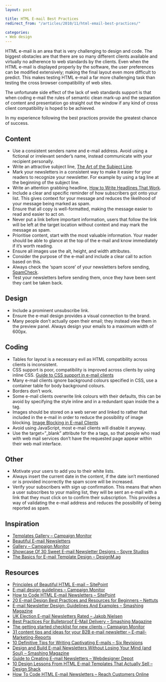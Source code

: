 ```yaml
---
layout: post

title: HTML E-mail Best Practices
redirect_from: "/articles/2010/11/html-email-best-practices/"

categories:
- Web design
---
```


HTML e-mail is an area that is very challenging to design and code. The biggest obstacles are that there are so many different clients available and virtually no adherence to web standards by the clients. Even when the HTML e-mail is displayed properly by the software, the user preferences can be modified extensively; making the final layout even more difficult to predict. This makes testing HTML e-mail a far more challenging task than testing the cross browser compatibility of web sites.

The unfortunate side effect of the lack of web standards support is that when coding e-mail the rules of semantic clean mark-up and the separation of content and presentation go straight out the window if any kind of cross client compatibility is hoped to be achieved.


In my experience following the best practices provide the greatest chance of success.


## Content
*   Use a consistent senders name and e-mail address. Avoid using a fictional or irrelevant sender’s name, instead communicate with your recipient personally.
*   Write an attractive subject line, [The Art of the Subject Line](http://www.imediaconnection.com/content/6909.asp).
*   Mark your newsletters in a consistent way to make it easier for your readers to recognize your newsletter. For example by using a tag line at the beginning of the subject line.
*   Write an attention grabbing headline, [How to Write Headlines That Work](http://www.copyblogger.com/how-to-write-headlines-that-work/).
*   Include a clear and specific reminder of how subscribers got onto your list. This gives context for your message and reduces the likelihood of your message being marked as spam.
*   Ensure that all copy is well-formatted, making the message easier to read and easier to act on.
*   Never put a link before important information, users that follow the link will be left at the target location without context and may mark the message as spam.
*   Prioritise content, start with the most valuable information. Your reader should be able to glance at the top of the e-mail and know immediately if it’s worth reading.
*   Ensure all images use the alt, height, and width attributes.
*   Consider the purpose of the e-mail and include a clear call to action based on this.
*   Always check the ‘spam score’ of your newsletters before sending, [SpamCheck](http://spamcheck.sitesell.com/).
*   Test your newsletters before sending them, once they have been sent they cant be taken back.


## Design
*   Include a prominent unsubscribe link.
*   Ensure the e-mail design provides a visual connection to the brand.
*   Many people don’t actually open their email; they instead view them in the preview panel. Always design your emails to a maximum width of 600px.


## Coding
*   Tables for layout is a necessary evil as HTML compatibility across clients is inconsistent.
*   CSS support is poor, compatibility is improved across clients by using inline CSS. [Guide to CSS support in e-mail clients](http://www.campaignmonitor.com/css/)
*   Many e-mail clients ignore background colours specified in CSS, use a container table for body background colours.
*   Borders don’t work.
*   Some e-mail clients overwrite link colours with their defaults, this can be avoid by specifying the style inline and in a redundant span inside the a tag.
*   Images should be stored on a web server and linked to rather that included in the e-mail in order to reduce the possibility of image blocking. [Image Blocking in E-mail Clients](http://www.campaignmonitor.com/blog/post/2559/current-conditions-and-best-pr-1/)
*   Avoid using JavaScript, most e-mail clients will disable it anyway.
*   Use the target=”_blank” attribute for the a tags, so that people who read with web mail services don’t have the requested page appear within their web mail interface.


## Other
*   Motivate your users to add you to their white lists.
*   Always insert the current date in the content, if the date isn’t mentioned or is provided incorrectly the spam score will be increased.
*   Verify your subscribers with sign up confirmation. This means that when a user subscribes to your mailing list, they will be sent an e-mail with a link that they must click on to confirm their subscription. This provides a way of validating the e-mail address and reduces the possibility of being reported as spam.


## Inspiration
*   [Templates Gallery – Campaign Monitor](http://www.campaignmonitor.com/templates/)
*   [Beautiful E-mail Newsletters](http://www.beautiful-email-newsletters.com/)
*   [Gallery – Campaign Monitor]( http://www.campaignmonitor.com/gallery/)
*   [Showcase Of 30 Sweet E-mail Newsletter Designs – Spyre Studios](http://spyrestudios.com/showcase-of-email-newsletter-designs/)
*   [The Basics for E-mail Template Design – DesignM.ag](http://designm.ag/resources/the-basics-for-email-template-design/)


## Resources
*   [Principles of Beautiful HTML E-mail – SitePoint](http://articles.sitepoint.com/article/principles-beautiful-html-email)
*   [E-mail design guidelines – Campaign Monitor](http://www.campaignmonitor.com/design-guidelines/)
*   [How to Code HTML E-mail Newsletters – SitePoint](http://articles.sitepoint.com/article/code-html-email-newsletters)
*   [20 E-mail Design Best Practices and Resources for Beginners – Nettuts ](http://net.tutsplus.com/tutorials/html-css-techniques/20-email-design-best-practices-and-resources-for-beginners/)
*   [E-mail Newsletter Design: Guidelines And Examples – Smashing Magazine](http://www.smashingmagazine.com/2010/02/15/email-newsletters-guidelines-and-examples/)
*   [UK Election E-mail Newsletters Rated – Jakob Nielsen](http://www.useit.com/alertbox/uk-email-newsletters.html)
*   [Best Practices For Bulletproof E-Mail Delivery – Smashing Magazine](http://www.smashingmagazine.com/2007/10/16/best-practices-for-bulletproof-e-mail-delivery/)
*   [The getting started checklist for new clients – Campaign Monitor](http://www.campaignmonitor.com/resources/entry/559/the-getting-started-checklist-for-new-clients/)
*   [31 content tips and ideas for your B2B e-mail newsletter – E-mail-Marketing-Reports](http://www.email-marketing-reports.com/newsletters/content.htm)
*   [10 Definitive Tips for Writing Captivating E-mails – Six Revisions](http://sixrevisions.com/project-management/10-definitive-tips-for-writing-captivating-emails/)
*   [Design and Build E-mail Newsletters Without Losing Your Mind (and Soul) – Smashing Magazine](http://www.smashingmagazine.com/2010/01/19/design-and-build-an-email-newsletter-without-losing-your-mind/)
*   [Guide to Creating E-mail Newsletters – Webdesigner Depot](http://www.webdesignerdepot.com/2009/11/a-guide-to-creating-email-newsletters/)
*   [10 Design Lessons From HTML E-mail Templates That Actually Sell – Design Shack](http://designshack.co.uk/articles/graphics/10-design-lessons-from-html-email-templates-that-actually-sell)
*   [How To Code HTML E-mail Newsletters – Reach Customers Online](http://www.reachcustomersonline.com/2010/01/23/09.27.00/)